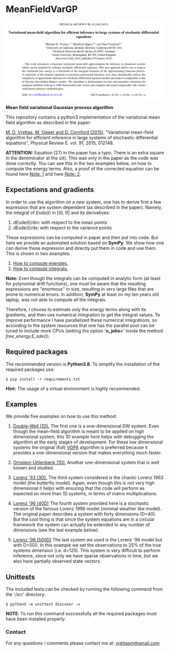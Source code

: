 # MeanFieldVarGP

![logo](./abstract.png "Abstract")

**Mean field variational Gaussian process algorithm**

This repository contains a python3 implementation of the variational mean field
algorithm as described in the paper:

[M. D. Vrettas, M. Opper and D. Cornford (2015)](
https://journals.aps.org/pre/abstract/10.1103/PhysRevE.91.012148).
"Variational mean-field algorithm for efficient inference in large systems
of stochastic differential equations", Physical Review E. vol. 91, 2015, 012148.

**ATTENTION:**
Equation (27) in the paper has a typo. There is an extra square in the denominator
at the s(t). This was only in the paper as the code was done correctly. You can see
this in the two examples below, on how to compute the energy terms. Also, a proof
of the corrected equation can be found here [Note: 1](notes/PRE_Note_01.jpg)
and here [Note: 2](notes/PRE_Note_02.jpg).

## Expectations and gradients

In order to use the algorithm on a new system, one has to derive first a few expression
that are system dependent (as described in the paper). Namely, the integral of _Esde(t)_
in [t0, tf] and its derivatives:

1. dEsde(t)/dm: with respect to the mean points
2. dEsde(t)/ds: with respect to the variance points

These expressions can be computed in paper and then put into code. But here we provide an
automated solution based on **SymPy**. We show how one can derive these expression and directly
put them in code and use them. This is shown in two examples:

1. [How to compute energies.](examples/how_to_compute_energies.ipynb)
2. [How to compute integrals.](examples/how_to_compute_integrals.ipynb)

**Note:** Even though the integrals can be computed in analytic form (at least for polynomial
drift functions), one must be aware that the resulting expressions are "enormous" in size,
resulting in very large files that are prone to numerical errors. In addition, **SymPy** at
least on my ten years old laptop, was not able to compute all the integrals.

Therefore, I choose to estimate only the energy terms along with its gradients, and then use
numerical integration to get the integral values. To improve performance I have parallelized
these numerical integrations, so according to the system resources that one has the parallel
pool can be tuned to include more CPUs (setting the option '**n_jobs=**' inside the method
*free_energy.E_sde()*).

## Required packages

The recommended version is **Python3.8**. To simplify the installation of the required
packages use:

    $ pip install -r requirements.txt

**Hint:** The usage of a virtual environment is highly recommended.

## Examples

We provide five examples on how to use this method:

1. [Double-Well (1D).](examples/example_DW.ipynb) The first one is a one-dimensional DW system.
Even though the mean-field algorithm is meant to be applied on high dimensional system, this 1D
example here helps with debugging the algorithm at the early stages of development. For these low
dimensional systems the original (full) [VGPA](https://github.com/vrettasm/VGPA) algorithm is preferred
because it provides a one-dimensional version that makes everything much faster.

2. [Ornstein-Uhlenbeck (1D).](examples/example_OU.ipynb) Another one-dimensional system that is
well known and studied.

3. [Lorenz '63 (3D).](examples/example_L63.ipynb) The third system considered is the chaotic
Lorenz 1963 model (the butterfly model). Again, even though this is not very high dimensional
it helps with ensuring that the code will perform as expected on more than 1D systems, in terms
of matrix multiplications.

4. [Lorenz '96 (40D)](examples/example_L96.ipynb) The fourth system provided here is a stochastic
version of the famous Lorenz 1996 model (minimal weather like model). The original paper describes
a system with forty dimensions (D=40). But the cool thing is that since the system equations are
in a circular framework the system can actually be extended to any number of dimensions (see the last
example below).

5. [Lorenz '96 (500D)](examples/example_500D.ipynb) The last system we used is the Lorenz '96
model but with D=500. In this example we set the observations to 25% of the true systems dimension
(i.e. d=125). This system is very difficult to perform inference, since not only we have sparse
observations in time, but we also have partially observed state vectors.

## Unittests

The included tests can be checked by running the following command from the '*/src*' directory:

    $ python3 -m unittest discover -v

**NOTE**: To run this command successfully all the required packages must have been installed properly.

### Contact

For any questions / comments please contact me at: vrettasm@gmail.com
